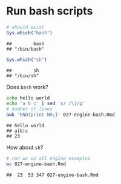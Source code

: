 # Run bash scripts


```r
# should exist
Sys.which("bash")
```

```
##        bash 
## "/bin/bash"
```

```r
Sys.which("sh")
```

```
##        sh 
## "/bin/sh"
```

Does `bash` work?


```bash
echo hello world
echo 'a b c' | sed 's/ /\|/g'
# number of lines
awk 'END{print NR;}' 027-engine-bash.Rmd
```

```
## hello world
## a|b|c
## 23
```

How about `sh`?


```sh
# run wc on all engine examples
wc 027-engine-bash.Rmd
```

```
##  23  53 347 027-engine-bash.Rmd
```
